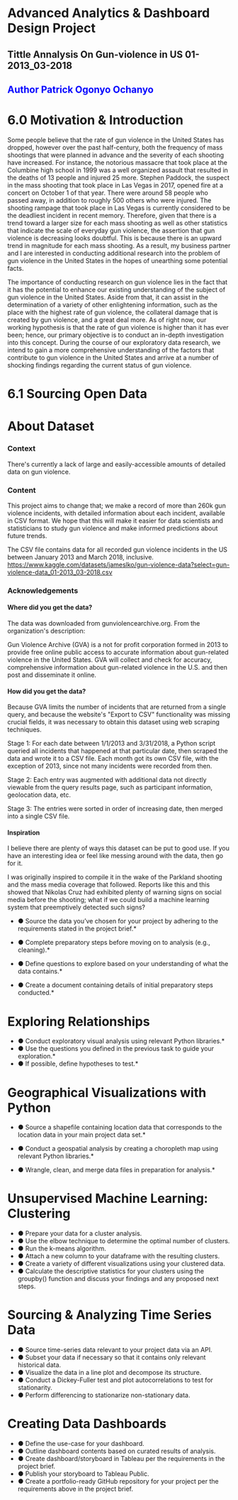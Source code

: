 # Advanced Analytics & Dashboard Design Project

## Tittle Annalysis On Gun-violence in US 01-2013_03-2018
## <font color='blue'> Author Patrick Ogonyo Ochanyo</font>

# <a id ='1'> 6.0 Motivation & Introduction </a>


Some people believe that the rate of gun violence in the United States has dropped, however over the past half-century, both the frequency of mass shootings that were planned in advance and the severity of each shooting have increased. For instance, the notorious massacre that took place at the Columbine high school in 1999 was a well organized assault that resulted in the deaths of 13 people and injured 25 more. Stephen Paddock, the suspect in the mass shooting that took place in Las Vegas in 2017, opened fire at a concert on October 1 of that year. There were around 58 people who passed away, in addition to roughly 500 others who were injured. The shooting rampage that took place in Las Vegas is currently considered to be the deadliest incident in recent memory. Therefore, given that there is a trend toward a larger size for each mass shooting as well as other statistics that indicate the scale of everyday gun violence, the assertion that gun violence is decreasing looks doubtful. This is because there is an upward trend in magnitude for each mass shooting. As a result, my business partner and I are interested in conducting additional research into the problem of gun violence in the United States in the hopes of unearthing some potential facts.

The importance of conducting research on gun violence lies in the fact that it has the potential to enhance our existing understanding of the subject of gun violence in the United States. Aside from that, it can assist in the determination of a variety of other enlightening information, such as the place with the highest rate of gun violence, the collateral damage that is created by gun violence, and a great deal more. As of right now, our working hypothesis is that the rate of gun violence is higher than it has ever been; hence, our primary objective is to conduct an in-depth investigation into this concept. During the course of our exploratory data research, we intend to gain a more comprehensive understanding of the factors that contribute to gun violence in the United States and arrive at a number of shocking findings regarding the current status of gun violence.

# <a id='2'> 6.1 Sourcing Open Data</a>

# About Dataset
### Context
There's currently a lack of large and easily-accessible amounts of detailed data on gun violence.

### Content
This project aims to change that; we make a record of more than 260k gun violence incidents, with detailed information about each incident, available in CSV format. We hope that this will make it easier for data scientists and statisticians to study gun violence and make informed predictions about future trends.

The CSV file contains data for all recorded gun violence incidents in the US between January 2013 and March 2018, inclusive. https://www.kaggle.com/datasets/jameslko/gun-violence-data?select=gun-violence-data_01-2013_03-2018.csv

### Acknowledgements
#### Where did you get the data?

The data was downloaded from gunviolencearchive.org. From the organization's description:

Gun Violence Archive (GVA) is a not for profit corporation formed in 2013 to provide free online public access to accurate information about gun-related violence in the United States. GVA will collect and check for accuracy, comprehensive information about gun-related violence in the U.S. and then post and disseminate it online.

#### How did you get the data?

Because GVA limits the number of incidents that are returned from a single query, and because the website's "Export to CSV" functionality was missing crucial fields, it was necessary to obtain this dataset using web scraping techniques.

Stage 1: For each date between 1/1/2013 and 3/31/2018, a Python script queried all incidents that happened at that particular date, then scraped the data and wrote it to a CSV file. Each month got its own CSV file, with the exception of 2013, since not many incidents were recorded from then.

Stage 2: Each entry was augmented with additional data not directly viewable from the query results page, such as participant information, geolocation data, etc.

Stage 3: The entries were sorted in order of increasing date, then merged into a single CSV file.

#### Inspiration
I believe there are plenty of ways this dataset can be put to good use. If you have an interesting idea or feel like messing around with the data, then go for it.

I was originally inspired to compile it in the wake of the Parkland shooting and the mass media coverage that followed. Reports like this and this showed that Nikolas Cruz had exhibited plenty of warning signs on social media before the shooting; what if we could build a machine learning system that preemptively detected such signs?

* ● Source the data you’ve chosen for your project by adhering to the requirements stated in
  the project brief.*

* ● Complete preparatory steps before moving on to analysis (e.g., cleaning).*

* ● Define questions to explore based on your understanding of what the data contains.*

* ● Create a document containing details of initial preparatory steps conducted.*

# Exploring Relationships

* ● Conduct exploratory visual analysis using relevant Python libraries.*
* ● Use the questions you defined in the previous task to guide your exploration.*
* ● If possible, define hypotheses to test.*

# Geographical Visualizations with Python

* ● Source a shapefile containing location data that corresponds to the location data in your
  main project data set.*

* ● Conduct a geospatial analysis by creating a choropleth map using relevant Python
   libraries.*
* ● Wrangle, clean, and merge data files in preparation for analysis.*


# Unsupervised Machine Learning: Clustering

* ● Prepare your data for a cluster analysis.
* ● Use the elbow technique to determine the optimal number of clusters.
* ● Run the k-means algorithm.
* ● Attach a new column to your dataframe with the resulting clusters.
* ● Create a variety of different visualizations using your clustered data.
* ● Calculate the descriptive statistics for your clusters using the groupby() function and
    discuss your findings and any proposed next steps.

# Sourcing & Analyzing Time Series Data

* ● Source time-series data relevant to your project data via an API.
*  ● Subset your data if necessary so that it contains only relevant historical data.
 * ● Visualize the data in a line plot and decompose its structure.
*  ● Conduct a Dickey-Fuller test and plot autocorrelations to test for stationarity.
 *  ● Perform differencing to stationarize non-stationary data.

# Creating Data Dashboards

* ● Define the use-case for your dashboard.
* ● Outline dashboard contents based on curated results of analysis.
* ● Create dashboard/storyboard in Tableau per the requirements in the project brief.
* ● Publish your storyboard to Tableau Public.
* ● Create a portfolio-ready GitHub repository for your project per the requirements above in
    the project brief.


```python

```
